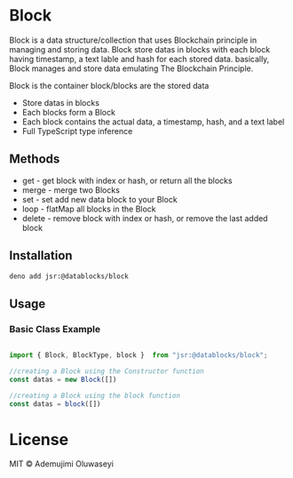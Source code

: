 # Block

Block is a data structure/collection that uses Blockchain principle in managing and storing data.
Block store datas in blocks with each block having timestamp, a text lable and hash for each stored data.
basically, Block manages and store data emulating The Blockchain Principle.

Block is the container
block/blocks are the stored data 

- Store datas in blocks
- Each blocks form a Block
- Each block contains the actual data, a timestamp, hash, and a text label
- Full TypeScript type inference

## Methods
- get - get block with index or hash, or return all the blocks
- merge - merge two Blocks
- set - set add new data block to your Block
- loop - flatMap all blocks in the Block
- delete - remove block with index or hash, or remove the last added block

## Installation

```bash
deno add jsr:@datablocks/block
```

## Usage

### Basic Class Example
```typescript

import { Block, BlockType, block }  from "jsr:@datablocks/block";

//creating a Block using the Constructor function
const datas = new Block([])

//creating a Block using the block function
const datas = block([])

```

# License

MIT © Ademujimi Oluwaseyi
